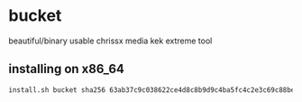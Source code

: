 # bucket
beautiful/binary usable chrissx media kek extreme tool

## installing on x86_64
```sh
install.sh bucket sha256 63ab37c9c038622ce4d8c8b9d9c4ba5fc4c2e3c69c88be685b2a4f1c65b354e3 https://github.com/chrissxYT/bucket/releases/download/3/bucket-x86
```
